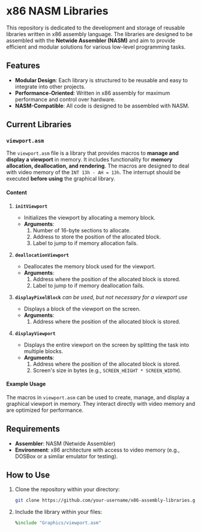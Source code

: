 # x86 NASM Libraries

This repository is dedicated to the development and storage of reusable libraries written in x86 assembly language. The libraries are designed to be assembled with the **Netwide Assembler (NASM)** and aim to provide efficient and modular solutions for various low-level programming tasks.

## Features

- **Modular Design**: Each library is structured to be reusable and easy to integrate into other projects.
- **Performance-Oriented**: Written in x86 assembly for maximum performance and control over hardware.
- **NASM-Compatible**: All code is designed to be assembled with NASM.

## Current Libraries

### `viewport.asm`

The `viewport.asm` file is a library that provides macros to **manage and display a viewport** in memory. It includes functionality for **memory allocation, deallocation, and rendering**.
The macros are designed to deal with video memory of the `INT 13h - AH = 13h`. The interrupt should be executed **before using** the graphical library.

#### Content

1. **`initViewport`**
   - Initializes the viewport by allocating a memory block.
   - **Arguments**:
     1. Number of 16-byte sections to allocate.
     2. Address to store the position of the allocated block.
     3. Label to jump to if memory allocation fails.

2. **`deallocationViewport`**
   - Deallocates the memory block used for the viewport.
   - **Arguments**:
     1. Address where the position of the allocated block is stored.
     2. Label to jump to if memory deallocation fails.

3. **`displayPixelBlock`** *can be used, but not necessary for a viewport use*
   - Displays a block of the viewport on the screen.
   - **Arguments**:
     1. Address where the position of the allocated block is stored.

4. **`displayViewport`**
   - Displays the entire viewport on the screen by splitting the task into multiple blocks.
   - **Arguments**:
     1. Address where the position of the allocated block is stored.
     2. Screen's size in bytes (e.g., `SCREEN_HEIGHT * SCREEN_WIDTH`).

#### Example Usage

The macros in `viewport.asm` can be used to create, manage, and display a graphical viewport in memory. They interact directly with video memory and are optimized for performance.

## Requirements

- **Assembler**: NASM (Netwide Assembler)
- **Environment**: x86 architecture with access to video memory (e.g., DOSBox or a similar emulator for testing).

## How to Use

1. Clone the repository within your directory:
   ```bash
   git clone https://github.com/your-username/x86-assembly-libraries.git
   ```

2. Include the library within your files:
    ```asm
    %include "Graphics/viewport.asm"
    ```

